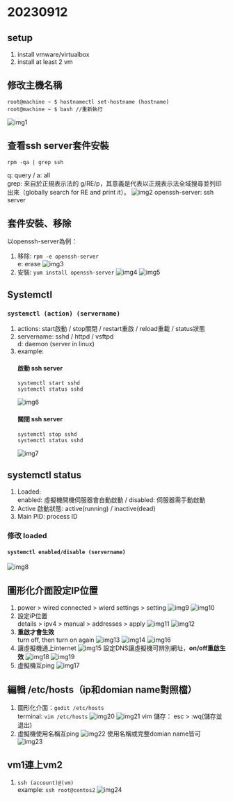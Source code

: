 # 20230912

## setup
1. install vmware/virtualbox
2. install at least 2 vm

## 修改主機名稱  
```
root@machine ~ $ hostnamectl set-hostname (hostname) 
root@machine ~ $ bash //重新執行 
```
![img1](img/1.png)

## 查看ssh server套件安裝
```
rpm -qa | grep ssh
```
q: query / a: all  
grep: 來自於正規表示法的 g/RE/p，其意義是代表以正規表示法全域搜尋並列印出來（globally search for RE and print it）。
![img2](img/2.png)
openssh-server: ssh server

## 套件安裝、移除
以openssh-server為例：
1. 移除: `rpm -e openssh-server `  
    e: erase
![img3](img/3.png)
2. 安裝: `yum install openssh-server`
![img4](img/4.png)
![img5](img/5.png)

## Systemctl
### `systemctl (action) (servername)`
1. actions: start啟動 / stop關閉 / restart重啟 / reload重載 / status狀態
2. servername: sshd / httpd / vsftpd  
d: daemon (server in linux)  
3. example:  
    #### 啟動 ssh server
    ```
    systemctl start sshd
    systemctl status sshd
    ``` 
    ![img6](img/6.png)
    #### 關閉 ssh server
    ```
    systemctl stop sshd
    systemctl status sshd
    ```
    ![img7](img/7.png)

## systemctl status
1. Loaded:   
enabled: 虛擬機開機伺服器會自動啟動 / disabled: 伺服器需手動啟動  
2. Active 啟動狀態: active(running) / inactive(dead)
3. Main PID: process ID

### 修改 loaded
#### `systemctl enabled/disable (servername)`
![img8](img/8.png)

## 圖形化介面設定IP位置
1. power > wired connected > wierd settings > setting
![img9](img/9.png)
![img10](img/10.png)
2. 設定iP位置  
details > ipv4 > manual > addresses > apply
![img11](img/11.png)
![img12](img/12.png)
3. <b>重啟才會生效</b>  
turn off, then turn on again
![img13](img/13.png)
![img14](img/14.png)
![img16](img/16.png)
4. 讓虛擬機通上internet
![img15](img/15.png)
設定DNS讓虛擬機可辨別網址，<b>on/off重啟生效</b>
![img18](img/18.png)
![img19](img/19.png)
5. 虛擬機互ping
![img17](img/17.png)

## 編輯 /etc/hosts（ip和domian name對照檔）
1. 圖形化介面：`gedit /etc/hosts`  
terminal: `vim /etc/hosts`
![img20](img/20.png)
![img21](img/21.png)
vim 儲存： esc > :wq(儲存並退出)  
2. 虛擬機使用名稱互ping
![img22](img/22.png)
使用名稱或完整domian name皆可
![img23](img/23.png)

## vm1連上vm2
 1. `ssh (account)@(vm)`  
example: `ssh root@centos2`
![img24](img/24.png)